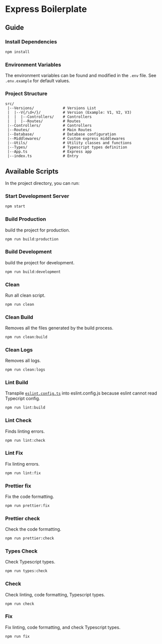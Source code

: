 # Express Boilerplate

## Guide

### Install Dependencies

```bash
npm install
```

### Environment Variables

The environment variables can be found and modified in the `.env` file. See `.env.example` for default values.

### Project Structure

```
src/
 |--Versions/             # Versions List
 |  |--V{/\d+/}/          # Version (Example: V1, V2, V3)
 |  |  |--Controllers/    # Controllers
 |  |  |--Routes/         # Routes
 |--Controllers/          # Controllers
 |--Routes/               # Main Routes
 |--Database/             # Database configuration
 |--Middlewares/          # Custom express middlewares
 |--Utils/                # Utility classes and functions
 |--Types/                # Typescript types definition
 |--App.ts                # Express app
 |--index.ts              # Entry
```

## Available Scripts

In the project directory, you can run:

### Start Development Server

```bash
npm start
```

### Build Production

build the project for production.

```bash
npm run build:production
```

### Build Development

build the project for development.

```bash
npm run build:development
```

### Clean

Run all clean script.

```bash
npm run clean
```

### Clean Build

Removes all the files generated by the build process.

```bash
npm run clean:build
```

### Clean Logs

Removes all logs.

```bash
npm run clean:logs
```

### Lint Build

Transpile [`eslint.config.ts`](./eslint.config.ts) into eslint.config.js because eslint cannot read Typecript config.

```bash
npm run lint:build
```

### Lint Check

Finds linting errors.

```bash
npm run lint:check
```

### Lint Fix

Fix linting errors.

```bash
npm run lint:fix
```

### Prettier fix

Fix the code formatting.

```bash
npm run prettier:fix
```

### Prettier check

Check the code formatting.

```bash
npm run prettier:check
```

### Types Check

Check Typescript types.

```bash
npm run types:check
```

### Check

Check linting, code formatting, Typescript types.

```bash
npm run check
```

### Fix

Fix linting, code formatting, and check Typescript types.

```bash
npm run fix
```
